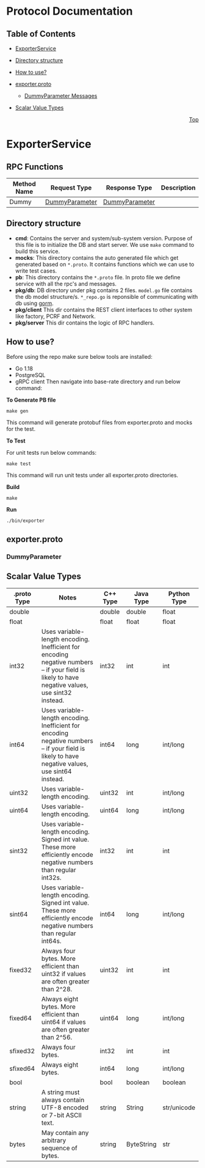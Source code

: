 # Protocol Documentation
<a name="top"></a>

## Table of Contents

 - [ExporterService](#ukama.metrics.exporter.v1.ExporterService)
- [Directory structure](#directory-structure)
- [How to use?](#how-to)
 - [exporter.proto](#exporter.proto)
   - [DummyParameter Messages](#ukama.metrics.exporter.v1.DummyParameter)
  
- [Scalar Value Types](#scalar-value-types)



<a name="exporter.proto"></a>
<p align="right"><a href="#top">Top</a></p>


<a name="ukama.metrics.exporter.v1.ExporterService"></a>

# ExporterService


## RPC Functions

| Method Name | Request Type | Response Type | Description |
| ----------- | ------------ | ------------- | ------------|
| Dummy | [DummyParameter](#ukama.metrics.exporter.v1.DummyParameter) | [DummyParameter](#ukama.metrics.exporter.v1.DummyParameter) |  |




<a name="#directory-structure"></a>

## Directory structure



- **cmd**: Contains the server and system/sub-system version. Purpose of this file is to initialize the DB and start server. We use `make` command to build this service.
- **mocks**: This directory contains the auto generated file which get generated based on `*.proto`. It contains functions which we can use to write test cases.
- **pb**: This directory contains the `*.proto` file. In proto file we define service with all the rpc's and messages.
- **pkg/db**: DB directory under pkg contains 2 files.
  `model.go` file contains the db model structure/s.
  `*_repo.go` is reponsible of communicating with db using [gorm](https://gorm.io/docs/).
- **pkg/client** This dir contains the REST client interfaces to other system like factory, PCRF and Network. 
- **pkg/server** This dir contains the logic of RPC handlers.

<a name="#how-to"></a>

## How to use?

Before using the repo make sure below tools are installed:

- Go 1.18
- PostgreSQL
- gRPC client
Then navigate into base-rate directory and run below command:

**To Generate PB file**

```
make gen
```
This command will generate protobuf files from exporter.proto and mocks for the test.


**To Test**

For unit tests run below commands:

```
make test
```
This command will run unit tests under all exporter.proto directories.


**Build**

```
make
```

**Run**
```
./bin/exporter
```

## exporter.proto



<a name="ukama.metrics.exporter.v1.DummyParameter"></a>

### DummyParameter








 





## Scalar Value Types

| .proto Type | Notes | C++ Type | Java Type | Python Type |
| ----------- | ----- | -------- | --------- | ----------- |
| <a name="double" ></a> double |  | double | double | float |
| <a name="float" ></a> float |  | float | float | float |
| <a name="int32" ></a> int32 | Uses variable-length encoding. Inefficient for encoding negative numbers – if your field is likely to have negative values, use sint32 instead. | int32 | int | int |
| <a name="int64" ></a> int64 | Uses variable-length encoding. Inefficient for encoding negative numbers – if your field is likely to have negative values, use sint64 instead. | int64 | long | int/long |
| <a name="uint32" ></a> uint32 | Uses variable-length encoding. | uint32 | int | int/long |
| <a name="uint64" ></a> uint64 | Uses variable-length encoding. | uint64 | long | int/long |
| <a name="sint32" ></a> sint32 | Uses variable-length encoding. Signed int value. These more efficiently encode negative numbers than regular int32s. | int32 | int | int |
| <a name="sint64" ></a> sint64 | Uses variable-length encoding. Signed int value. These more efficiently encode negative numbers than regular int64s. | int64 | long | int/long |
| <a name="fixed32" ></a> fixed32 | Always four bytes. More efficient than uint32 if values are often greater than 2^28. | uint32 | int | int |
| <a name="fixed64" ></a> fixed64 | Always eight bytes. More efficient than uint64 if values are often greater than 2^56. | uint64 | long | int/long |
| <a name="sfixed32" ></a> sfixed32 | Always four bytes. | int32 | int | int |
| <a name="sfixed64" ></a> sfixed64 | Always eight bytes. | int64 | long | int/long |
| <a name="bool" ></a> bool |  | bool | boolean | boolean |
| <a name="string" ></a> string | A string must always contain UTF-8 encoded or 7-bit ASCII text. | string | String | str/unicode |
| <a name="bytes" ></a> bytes | May contain any arbitrary sequence of bytes. | string | ByteString | str |
